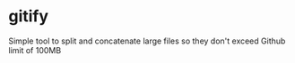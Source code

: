 # gitify
Simple tool to split and concatenate large files so they don't exceed Github limit of 100MB
